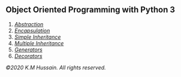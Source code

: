 <h2>Object Oriented Programming with Python 3</h2>
  <ol>
    <li><i><a href="classtest1.py">Abstraction</a></i></li>
    <li><i><a href="classtest2.py">Encapsulation</a></i></li>
    <li><i><a href="subclasstest1.py">Simple Inheritance</a></i></li>
    <li><i><a href="subclasstest2.py">Multiple Inheritance</a></i></li>
    <li><i><a href="genertest.py">Generators</a></i></li>
    <li><i><a href="decortest.py">Decorators</a></i></li>
  </ol>
<p>
  <i>&copy;2020 K.M Hussain. All rights reserved.</i>
</p>
